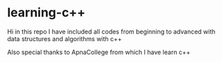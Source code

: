 # learning-c++
Hi in this repo I have included all codes from beginning to advanced with data structures and algorithms with c++

Also special thanks to ApnaCollege from which I have learn c++ 
